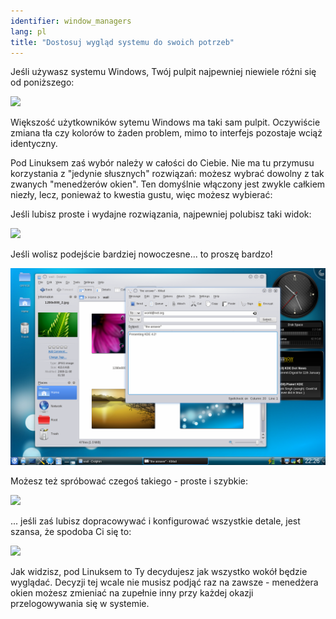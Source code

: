 ```yaml
---
identifier: window_managers
lang: pl
title: "Dostosuj wygląd systemu do swoich potrzeb"
---
```


Jeśli używasz systemu Windows, Twój pulpit najpewniej niewiele
różni się od poniższego:

<img src="/img/windows_vista.jpg" />

Większość użytkowników sytemu Windows ma taki sam pulpit. Oczywiście zmiana
tła czy kolorów to żaden problem, mimo to interfejs pozostaje wciąż
identyczny.

Pod Linuksem zaś wybór należy w całości do Ciebie. Nie ma tu przymusu
korzystania z "jedynie słusznych" rozwiązań: możesz wybrać dowolny
z tak zwanych "menedżerów okien". Ten domyślnie włączony jest zwykle
całkiem niezły, lecz, ponieważ to kwestia gustu, więc możesz wybierać:

 Jeśli lubisz proste i wydajne rozwiązania, najpewniej polubisz taki
widok:

<img src="/img/ubuntu.jpg"/>

Jeśli wolisz podejście bardziej nowoczesne... to proszę bardzo!

<img src="/img/kde.png" />

Możesz też spróbować czegoś takiego - proste i szybkie:

<img src="/img/xfce.jpg" />

... jeśli zaś lubisz dopracowywać i konfigurować wszystkie detale,
jest szansa, że spodoba Ci się to:

<img src="/img/wm.jpg" />

Jak widzisz, pod Linuksem to Ty decydujesz jak wszystko wokół będzie
wyglądać. Decyzji tej wcale nie musisz podjąć raz na zawsze - menedżera
okien możesz zmieniać na zupełnie inny przy każdej okazji przelogowywania
się w systemie.




